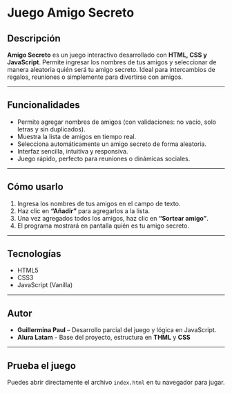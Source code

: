# Juego Amigo Secreto

## Descripción
**Amigo Secreto** es un juego interactivo desarrollado con **HTML, CSS y JavaScript**. Permite ingresar los nombres de tus amigos y seleccionar de manera aleatoria quién será tu amigo secreto. Ideal para intercambios de regalos, reuniones o simplemente para divertirse con amigos.

---

## Funcionalidades
- Permite agregar nombres de amigos (con validaciones: no vacío, solo letras y sin duplicados).  
- Muestra la lista de amigos en tiempo real.  
- Selecciona automáticamente un amigo secreto de forma aleatoria.  
- Interfaz sencilla, intuitiva y responsiva.  
- Juego rápido, perfecto para reuniones o dinámicas sociales.  

---

## Cómo usarlo
1. Ingresa los nombres de tus amigos en el campo de texto.  
2. Haz clic en **“Añadir”** para agregarlos a la lista.  
3. Una vez agregados todos los amigos, haz clic en **“Sortear amigo”**.  
4. El programa mostrará en pantalla quién es tu amigo secreto.  

---

## Tecnologías
- HTML5  
- CSS3  
- JavaScript (Vanilla)  

---

## Autor
- **Guillermina Paul** – Desarrollo parcial del juego y lógica en JavaScript.
- **Alura Latam** - Base del proyecto, estructura en **THML** y **CSS**

---

## Prueba el juego
Puedes abrir directamente el archivo `index.html` en tu navegador para jugar.
